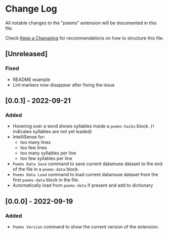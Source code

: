 # Change Log

All notable changes to the "poems" extension will be documented in this file.

Check [Keep a Changelog](http://keepachangelog.com/) for recommendations on how to structure this file.

## [Unreleased]

### Fixed

- README example
- Lint markers now disappear after fixing the issue

## [0.0.1] - 2022-09-21

### Added

- Hovering over a word shows syllables inside a `poems-haiku` block. (`?` indicates syllables are not yet loaded)
- IntelliSense for:
    - too many lines
    - too few lines
    - too many syllables per line
    - too few syllables per line
- `Poems Data Save` command to save current datamuse dataset to the end of the file in a `poems-data` block.
- `Poems Data Load` command to load current datamuse dataset from the first `poems-data` block in the file.
- Automatically load from `poems-data` if present and add to dictionary

## [0.0.0] - 2022-09-19

### Added

- `Poems Version` command to show the current version of the extension.
